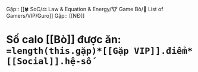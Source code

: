 Gặp:: [[🍀 SoC/⚖️ Law & Equation & Energy/🐮 Game Bò/👥 List of Gamers/VIP/Guro]]
Gặp:: [[NĐ]]

# Số calo [[Bò]] được ăn: `=length(this.gặp)*[[Gặp VIP]].điểm*[[Social]].hệ-số`
